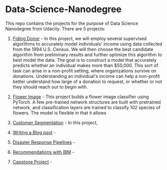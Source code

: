 # Data-Science-Nanodegree

This repo contains the projects for the purpose of Data Science Nanodegree from Udacity. There are 5 projects:

1. [Fiding Donor](/PredictBikeSharing/README.md) - In this project, we will employ several supervised algorithms to accurately model individuals' income using data collected from the 1994 U.S. Census. We will then choose the best candidate algorithm from preliminary results and further optimize this algorithm to best model the data. The goal is to construct a model that accurately predicts whether an individual makes more than $50,000. This sort of task can arise in a non-profit setting, where organizations survive on donations. Understanding an individual's income can help a non-profit better understand how large of a donation to request, or whether or not they should reach out to begin with.

2. [Flower Image](/DogBreedClassifier/README.md) - This project builds a flower image classifier using PyTorch. A few pre-trained network structures are built with pretrained network, and classification layers are trained to classify 102 species of flowers. The model is flexible in that it allows 

3. [Customer Segmentation](/GenerateTVScript/README.md) - In this project, 

4. [Writing a Blog psot](/GenerateFace/README.md) - 

5. [Disaster Response Pipelines](/SageMakerDeployment/README.md) - 

6. [Recommendations with IBM](/SageMakerDeployment/README.md) - 

7. [Capstone Project](/SageMakerDeployment/README.md) - 
